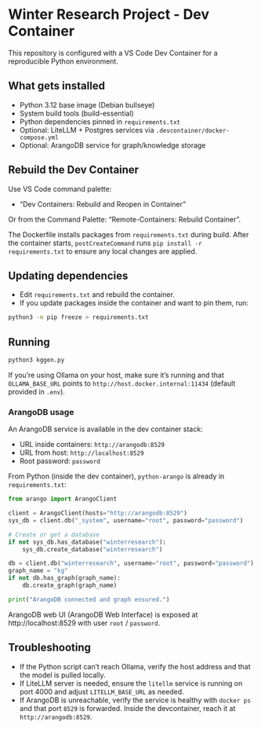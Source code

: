 # Winter Research Project - Dev Container

This repository is configured with a VS Code Dev Container for a reproducible Python environment.

## What gets installed

- Python 3.12 base image (Debian bullseye)
- System build tools (build-essential)
- Python dependencies pinned in `requirements.txt`
- Optional: LiteLLM + Postgres services via `.devcontainer/docker-compose.yml`
 - Optional: ArangoDB service for graph/knowledge storage

## Rebuild the Dev Container

Use VS Code command palette:

- “Dev Containers: Rebuild and Reopen in Container”

Or from the Command Palette: “Remote-Containers: Rebuild Container”.

The Dockerfile installs packages from `requirements.txt` during build.
After the container starts, `postCreateCommand` runs `pip install -r requirements.txt` to ensure any local changes are applied.

## Updating dependencies

- Edit `requirements.txt` and rebuild the container.
- If you update packages inside the container and want to pin them, run:

```bash
python3 -m pip freeze > requirements.txt
```

## Running

```bash
python3 kggen.py
```

If you’re using Ollama on your host, make sure it’s running and that `OLLAMA_BASE_URL` points to `http://host.docker.internal:11434` (default provided in `.env`).

### ArangoDB usage

An ArangoDB service is available in the dev container stack:

- URL inside containers: `http://arangodb:8529`
- URL from host: `http://localhost:8529`
- Root password: `password`

From Python (inside the dev container), `python-arango` is already in `requirements.txt`:

```python
from arango import ArangoClient

client = ArangoClient(hosts="http://arangodb:8529")
sys_db = client.db("_system", username="root", password="password")

# Create or get a database
if not sys_db.has_database("winterresearch"):
	sys_db.create_database("winterresearch")

db = client.db("winterresearch", username="root", password="password")
graph_name = "kg"
if not db.has_graph(graph_name):
	db.create_graph(graph_name)

print("ArangoDB connected and graph ensured.")
```

ArangoDB web UI (ArangoDB Web Interface) is exposed at http://localhost:8529 with user `root` / `password`.

## Troubleshooting

- If the Python script can’t reach Ollama, verify the host address and that the model is pulled locally.
- If LiteLLM server is needed, ensure the `litellm` service is running on port 4000 and adjust `LITELLM_BASE_URL` as needed.
 - If ArangoDB is unreachable, verify the service is healthy with `docker ps` and that port `8529` is forwarded. Inside the devcontainer, reach it at `http://arangodb:8529`.
